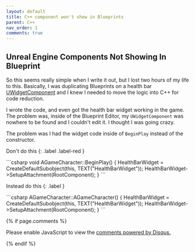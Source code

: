 ```yaml
---
layout: default
title: C++ component won't show in Blueprints
parent: C++
nav_order: 1
comments: true
---
```

## Unreal Engine Components Not Showing In Blueprint

So this seems really simple when I write it out, but I lost two hours of my life to this. Basically, I was duplicating Blueprints on a health bar [UWidgetComponent](https://api.unrealengine.com/INT/API/Runtime/UMG/Components/UWidgetComponent/index.html) and I knew I needed to move the logic into C++ for code reduction.

I wrote the code, and even got the health bar widget working in the game.  The problem was, inside of the Blueprint Editor, my `UWidgetComponent` was nowhere to be found and I couldn't edit it.  I thought I was going crazy.

The problem was I had the widget code inside of `BeginPlay` instead of the constructor.

Don't do this
{: .label .label-red }

<div class="code-example" markdown="1">
```csharp
void AGameCharacter::BeginPlay() {
  HealthBarWidget = CreateDefaultSubobject<UWidgetComponent>(this, TEXT("HealthBarWidget"));
  HealthBarWidget->SetupAttachment(RootComponent);
}
```
</div>

Instead do this
{: .label }

<div class="code-example" markdown="1">
```csharp
AGameCharacter::AGameCharacter() {
  HealthBarWidget = CreateDefaultSubobject<UWidgetComponent>(this, TEXT("HealthBarWidget"));
  HealthBarWidget->SetupAttachment(RootComponent);
}
```
</div>

{% if page.comments %}
<div id="disqus_thread"></div>
<script>


var disqus_config = function () {
this.page.url = "components-wont-load";
this.page.identifier = "cpp-components-wont-load-blueprint";
};

(function() { // DON'T EDIT BELOW THIS LINE
var d = document, s = d.createElement('script');
s.src = 'https://unreal-engine-tutorials.disqus.com/embed.js';
s.setAttribute('data-timestamp', +new Date());
(d.head || d.body).appendChild(s);
})();
</script>
<noscript>Please enable JavaScript to view the <a href="https://disqus.com/?ref_noscript">comments powered by Disqus.</a></noscript>

{% endif %}
